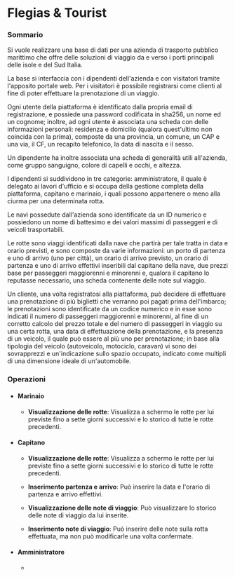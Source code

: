 # Flegias & Tourist

### Sommario

Si vuole realizzare una base di dati per una azienda di trasporto pubblico marittimo che offre delle soluzioni di viaggio da e verso i porti principali delle isole e del Sud Italia.

La base si interfaccia con i dipendenti dell'azienda e con visitatori tramite l'apposito portale web. Per i visitatori è possibile registrarsi come clienti al fine di poter effettuare la prenotazione di un viaggio. 

Ogni utente della piattaforma è identificato dalla propria email di registrazione, e possiede una password codificata in sha256, un nome ed un cognome; inoltre, ad ogni utente è associata una scheda con delle informazioni personali: residenza e domicilio (qualora quest'ultimo non coincida con la prima), composte da una provincia, un comune, un CAP e una via, il CF, un recapito telefonico, la data di nascita e il sesso. 

Un dipendente ha inoltre associata una scheda di generalità utili all'azienda, come gruppo sanguigno, colore di capelli e occhi, e altezza. 

I dipendenti si suddividono in tre categorie: amministratore, il quale è delegato ai lavori d'ufficio e si occupa della gestione completa della piattaforma, capitano e marinaio, i quali possono appartenere o meno alla ciurma per una determinata rotta.

Le navi possedute dall'azienda sono identificate da un ID numerico e possiedono un nome di battesimo e dei valori massimi di passeggeri e di veicoli trasportabili.

Le rotte sono viaggi identificati dalla nave che partirà per tale tratta in data e orario previsti, e sono composte da varie informazioni: un porto di partenza e uno di arrivo (uno per città), un orario di arrivo previsto, un orario di partenza e uno di arrivo effettivi inseribili dal capitano della nave, due prezzi base per passeggeri maggiorenni e minorenni e, qualora il capitano lo reputasse necessario, una scheda contenente delle note sul viaggio.

Un cliente, una volta registratosi alla piattaforma, può decidere di effettuare una prenotazione di più biglietti che verranno poi pagati prima dell'imbarco; le prenotazioni sono identificate da un codice numerico e in esse sono indicati il numero di passeggeri maggiorenni e minorenni, al fine di un corretto calcolo del prezzo totale e del numero di passeggeri in viaggio su una certa rotta, una data di effettuazione della prenotazione, e la presenza di un veicolo, il quale può essere al più uno per prenotazione; in base alla tipologia del veicolo (autoveicolo, motociclo, caravan) vi sono dei sovrapprezzi e un'indicazione sullo spazio occupato, indicato come multipli di una dimensione ideale di un'automobile. 

### Operazioni

- #### Marinaio
  
  - **Visualizzazione delle rotte**: Visualizza a schermo le rotte per lui previste fino a sette giorni successivi e lo storico di tutte le rotte precedenti.

- #### Capitano
  
  - **Visualizzazione delle rotte**: Visualizza a schermo le rotte per lui previste fino a sette giorni successivi e lo storico di tutte le rotte precedenti.
  
  - **Inserimento partenza e arrivo**: Può inserire la data e l'orario di partenza e arrivo effettivi.
  
  - **Visualizzazione delle note di viaggio**: Può visualizzare lo storico delle note di viaggio da lui inserite.
  
  - **Inserimento note di viaggio**: Può inserire delle note sulla rotta effettuata, ma non può modificarle una volta confermate.

- #### Amministratore
  
  - 








































